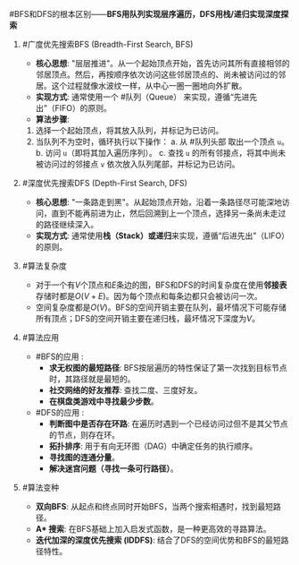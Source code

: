 #BFS和DFS的根本区别——**BFS用队列实现层序遍历，DFS用栈/递归实现深度探索**  
1. #广度优先搜索BFS (Breadth-First Search, BFS) 
	*   **核心思想**: "层层推进"。从一个起始顶点开始，首先访问其所有直接相邻的邻居顶点。然后，再按顺序依次访问这些邻居顶点的、尚未被访问过的邻居。这个过程就像水波纹一样，从中心一圈一圈地向外扩散。
	*   **实现方式**: 通常使用一个 #队列（Queue） 来实现，遵循“先进先出”（FIFO）的原则。
	*   **算法步骤**:
    1.  选择一个起始顶点，将其放入队列，并标记为已访问。
    2.  当队列不为空时，循环执行以下操作：
        a. 从 #队列头部 取出一个顶点 `u`。
        b. 访问 `u`（即将其加入遍历序列）。
        c. 查找 `u` 的所有邻接点，将其中尚未被访问过的邻接点 `v` 依次放入队列尾部，并标记为已访问。
2. #深度优先搜索DFS (Depth-First Search, DFS)
	*   **核心思想**: "一条路走到黑"。从起始顶点开始，沿着一条路径尽可能深地访问，直到不能再前进为止，然后回溯到上一个顶点，选择另一条尚未走过的路径继续深入。
	*   **实现方式**: 通常使用**栈（Stack）**或**递归**来实现，遵循“后进先出”（LIFO）的原则。

3. #算法复杂度 
	*   对于一个有$V$个顶点和$E$条边的图，BFS和DFS的时间复杂度在使用**邻接表**存储时都是$O(V+E)$。因为每个顶点和每条边都只会被访问一次。
	*   空间复杂度都是$O(V)$。BFS的空间开销主要在队列，最坏情况下可能存储所有顶点；DFS的空间开销主要在递归栈，最坏情况下深度为$V$。 

4. #算法应用 
    *   #BFS的应用 :
        *   **求无权图的最短路径**: BFS按层遍历的特性保证了第一次找到目标节点时，其路径就是最短的。
        *   **社交网络的好友推荐**: 查找二度、三度好友。
        *   **在棋盘类游戏中寻找最少步数**。
    *   #DFS的应用 :
        *   **判断图中是否存在环路**: 在遍历时遇到一个已经访问过但不是其父节点的节点，则存在环。
        *   **拓扑排序**: 用于有向无环图（DAG）中确定任务的执行顺序。
        *   **寻找图的连通分量**。
        *   **解决迷宫问题（寻找一条可行路径）**。
5. #算法变种  
    *   **双向BFS**: 从起点和终点同时开始BFS，当两个搜索相遇时，找到最短路径。
    *   **A\* 搜索**: 在BFS基础上加入启发式函数，是一种更高效的寻路算法。
    *   **迭代加深的深度优先搜索 (IDDFS)**: 结合了DFS的空间优势和BFS的最短路径特性。
